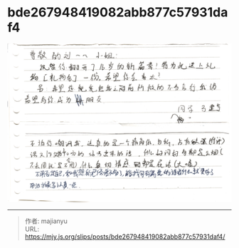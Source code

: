 # bde267948419082abb877c57931daf4

![bde267948419082abb877c57931daf4.png](../../images/bde267948419082abb877c57931daf4.png)

---

> 作者: majianyu  
> URL: https://mjy.js.org/slips/posts/bde267948419082abb877c57931daf4/  

